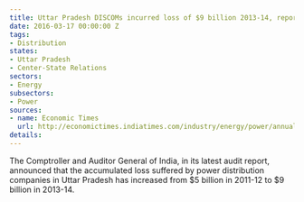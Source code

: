 ```yaml
---
title: Uttar Pradesh DISCOMs incurred loss of $9 billion 2013-14, report by CAG
date: 2016-03-17 00:00:00 Z
tags:
- Distribution
states:
- Uttar Pradesh
- Center-State Relations
sectors:
- Energy
subsectors:
- Power
sources:
- name: Economic Times
  url: http://economictimes.indiatimes.com/industry/energy/power/annual-loss-of-discoms-mount-to-over-rs-60k-crore-in-up-cag/articleshow/51379349.cms
details: 
---
```


The Comptroller and Auditor General of India, in its latest audit report, announced that the accumulated loss suffered by power distribution companies in Uttar Pradesh has increased from $5 billion in 2011-12 to $9 billion in 2013-14.
